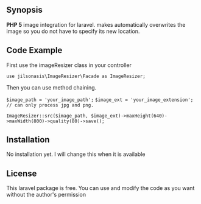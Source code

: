 ## Synopsis

**PHP 5** image integration for laravel. makes automatically overwrites the image so you do not have to specify its new location.

## Code Example

First use the imageResizer class in your controller

`use jilsonasis\ImageResizer\Facade as ImageResizer;`

Then you can use method chaining.

`$image_path = 'your_image_path';`
`$image_ext = 'your_image_extension'; // can only process jpg and png.`

`ImageResizer::src($image_path, $image_ext)->maxHeight(640)->maxWidth(800)->quality(80)->save();`

## Installation

No installation yet. I will change this when it is available

## License

This laravel package is free. You can use and modify the code as you want without the author's permission